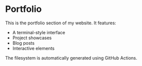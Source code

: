 # Portfolio

This is the portfolio section of my website. It features:
- A terminal-style interface
- Project showcases
- Blog posts
- Interactive elements

The filesystem is automatically generated using    GitHub Actions.